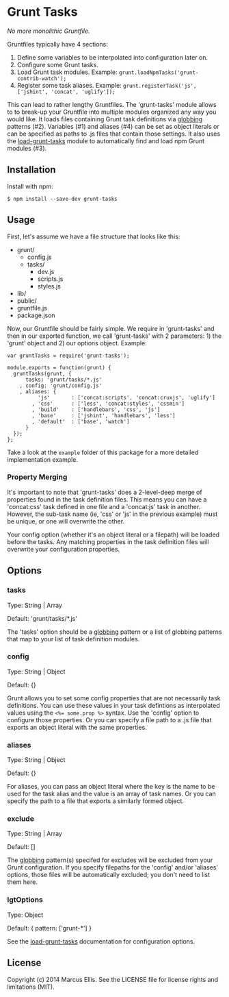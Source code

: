 # Grunt Tasks

*No more monolithic Gruntfile.* 

Gruntfiles typically have 4 sections:

  1. Define some variables to be interpolated into configuration later on.
  2. Configure some Grunt tasks.
  3. Load Grunt task modules. Example: `grunt.loadNpmTasks('grunt-contrib-watch');`
  4. Register some task aliases. Example: `grunt.registerTask('js', ['jshint', 'concat', 'uglify']);`

This can lead to rather lengthy Gruntfiles. The 'grunt-tasks' module allows to to break-up your Gruntfile into multiple modules organized any way you would like. It loads files containing Grunt task definitions via [globbing][glob] patterns (#2). Variables (#1) and aliases (#4) can be set as object literals or can be specified as paths to .js files that contain those settings. It also uses the [load-grunt-tasks][lgt] module to automatically find and load npm Grunt modules (#3).


## Installation

Install with npm:

    $ npm install --save-dev grunt-tasks


## Usage

First, let's assume we have a file structure that looks like this:

  * grunt/
    * config.js
    * tasks/
      * dev.js
      * scripts.js
      * styles.js
  * lib/
  * public/
  * gruntfile.js
  * package.json


Now, our Gruntfile should be fairly simple. We require in 'grunt-tasks' and then in our exported function, we call 'grunt-tasks' with 2 parameters: 1) the 'grunt' object and 2) our options object.  Example:

    var gruntTasks = require('grunt-tasks');

    module.exports = function(grunt) {
      gruntTasks(grunt, {
          tasks: 'grunt/tasks/*.js'
        , config: 'grunt/config.js'
        , aliases: {
              'js'       : ['concat:scripts', 'concat:cruxjs', 'uglify']
            , 'css'      : ['less', 'concat:styles', 'cssmin']
            , 'build'    : ['handlebars', 'css', 'js']
            , 'base'     : ['jshint', 'handlebars', 'less']
            , 'default'  : ['base', 'watch']
          }
      });
    };

Take a look at the `example` folder of this package for a more detailed implementation example.


### Property Merging

It's important to note that 'grunt-tasks' does a 2-level-deep merge of properties found in the task definition files. This means you can have a 'concat:css' task defined in one file and a 'concat:js' task in another. However, the sub-task name (ie, 'css' or 'js' in the previous example) must be unique, or one will overwrite the other.

Your config option (whether it's an object literal or a filepath) will be loaded before the tasks. Any matching properties in the task definition files will overwrite your configuration properties.


## Options

### tasks

Type: String | Array

Default: 'grunt/tasks/*.js' 

The 'tasks' option should be a [globbing][glob] pattern or a list of globbing patterns that map to your list of task definition modules.


### config

Type: String | Object

Default: {}

Grunt allows you to set some config properties that are not necessarily task definitions. You can use these values in your task defintions as interpolated values using the `<%= some.prop %>` syntax. Use the 'config' option to configure those properties. Or you can specify a file path to a .js file that exports an object literal with the same properties.


### aliases

Type: String | Object

Default: {}

For aliases, you can pass an object literal where the key is the name to be used for the task alias and the value is an array of task names. Or you can specify the path to a file that exports a similarly formed object.


### exclude

Type: String | Array

Default: [] 

The [globbing][glob] pattern(s) specifed for excludes will be excluded from your Grunt configuration. If you specify filepaths for the 'config' and/or 'aliases' options, those files will be automatically excluded; you don't need to list them here.


### lgtOptions

Type: Object

Default: { pattern: ['grunt-*'] }

See the [load-grunt-tasks][lgt] documentation for configuration options.



[lgt]: https://www.npmjs.org/package/load-grunt-tasks
[glob]: https://www.npmjs.org/package/globule


## License

Copyright (c) 2014 Marcus Ellis. See the LICENSE file for license rights and limitations (MIT).
